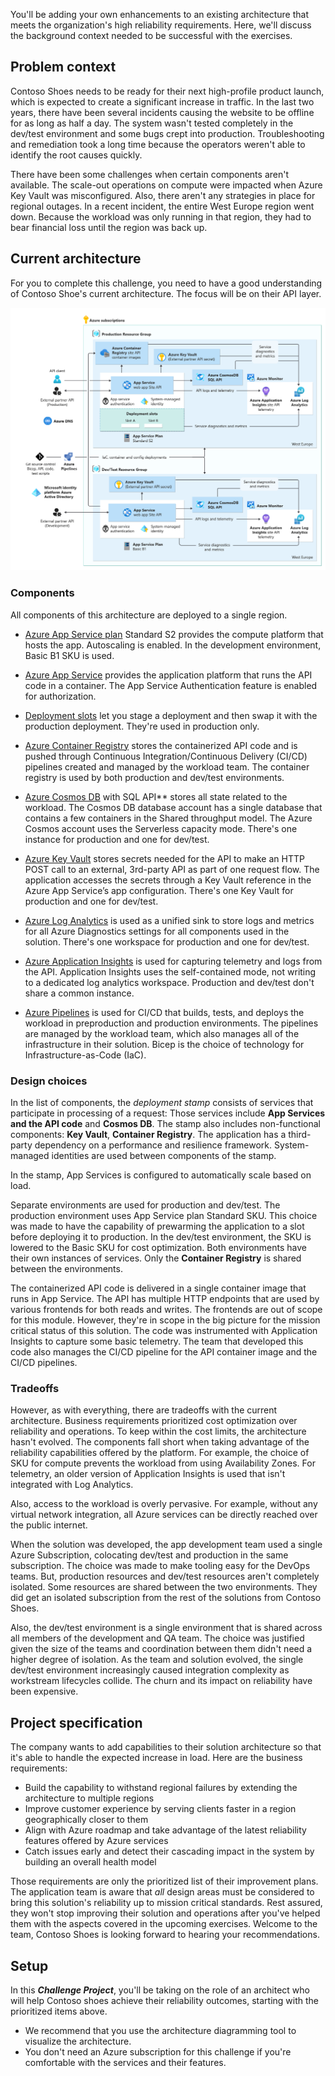 You'll be adding your own enhancements to an existing architecture that meets the organization's high reliability requirements. Here, we'll discuss the background context needed to be successful with the exercises.

## Problem context

Contoso Shoes needs to be ready for their next high-profile product launch, which is expected to create a significant increase in traffic. In the last two years, there have been several incidents causing the website to be offline for as long as half a day. The system wasn't tested completely in the dev/test environment and some bugs crept into production. Troubleshooting and remediation took a long time because the operators weren't able to identify the root causes quickly. 

There have been some challenges when certain components aren't available. The scale-out operations on compute were impacted when Azure Key Vault was misconfigured. Also, there aren't any strategies in place for regional outages. In a recent incident, the entire West Europe region went down. Because the workload was only running in that region, they had to bear financial loss until the region was back up. 

## Current architecture

For you to complete this challenge, you need to have a good understanding of Contoso Shoe's current architecture. The focus will be on their API layer. 

![Diagram of the basic architecture for a web application.](../media/basic-architecture.png)

### Components

All components of this architecture are deployed to a single region. 

- [Azure App Service plan](/azure/app-service/overview-hosting-plans) Standard S2 provides the compute platform that hosts the app. Autoscaling is enabled. In the development environment, Basic B1 SKU is used.

- [Azure App Service](/azure/app-service/overview) provides the application platform that runs the API code in a container. The App Service Authentication feature is enabled for authorization. 

- [Deployment slots](/azure/app-service/deploy-staging-slots) let you stage a deployment and then swap it with the production deployment. They're used in production only.

- [Azure Container Registry](/azure/container-registry/) stores the containerized API code and is pushed through Continuous Integration/Continuous Delivery (CI/CD) pipelines created and managed by the workload team. The container registry is used by both production and dev/test environments. 

- [Azure Cosmos DB](/azure/cosmos-db/) with SQL API** stores all state related to the workload. The Cosmos DB database account has a single database that contains a few containers in the Shared throughput model. The Azure Cosmos account uses the Serverless capacity mode. There's one instance for production and one for dev/test.

- [Azure Key Vault](/azure/key-vault/) stores secrets needed for the API to make an HTTP POST call to an external, 3rd-party API as part of one request flow. The application accesses the secrets through a Key Vault reference in the Azure App Service’s app configuration. There's one Key Vault for production and one for dev/test.

- [Azure Log Analytics](/azure/azure-monitor/) is used as a unified sink to store logs and metrics for all Azure Diagnostics settings for all components used in the solution. There's one workspace for production and one for dev/test.

- [Azure Application Insights](/azure/azure-monitor/) is used for capturing telemetry and logs from the API. Application Insights uses the self-contained mode, not writing to a dedicated log analytics workspace. Production and dev/test don't share a common instance.

- [Azure Pipelines](/azure/devops/pipelines/get-started/what-is-azure-pipelines) is used for CI/CD that builds, tests, and deploys the workload in preproduction and production environments. The pipelines are managed by the workload team, which also manages all of the infrastructure in their solution. Bicep is the choice of technology for Infrastructure-as-Code (IaC).

### Design choices

In the list of components, the _deployment stamp_ consists of services that participate in processing of a request:  Those services include **App Services and the API code** and **Cosmos DB**. The stamp also includes non-functional components: **Key Vault**, **Container Registry**. The application has a third-party dependency on a performance and resilience framework. System-managed identities are used between components of the stamp. 

In the stamp, App Services is configured to automatically scale based on load. 

Separate environments are used for production and dev/test. The production environment uses App Service plan Standard SKU. This choice was made to have the capability of prewarming the application to a slot before deploying it to production. In the dev/test environment, the SKU is lowered to the Basic SKU for cost optimization. Both environments have their own instances of services. Only the **Container Registry** is shared between the environments.

The containerized API code is delivered in a single container image that runs in App Service. The API has multiple HTTP endpoints that are used by various frontends for both reads and writes. The frontends are out of scope for this module. However, they're in scope in the big picture for the mission critical status of this solution. The code was instrumented with Application Insights to capture some basic telemetry. The team that developed this code also manages the CI/CD pipeline for the API container image and the CI/CD pipelines.

### Tradeoffs

However, as with everything, there are tradeoffs with the current architecture. Business requirements prioritized cost optimization over reliability and operations. To keep within the cost limits, the architecture hasn't evolved. The components fall short when taking advantage of the reliability capabilities offered by the platform. For example, the choice of SKU for compute prevents the workload from using Availability Zones. For telemetry, an older version of Application Insights is used that isn't integrated with Log Analytics. 

Also, access to the workload is overly pervasive. For example, without any virtual network integration, all Azure services can be directly reached over the public internet.

When the solution was developed, the app development team used a single Azure Subscription, colocating dev/test and production in the same subscription. The choice was made to make tooling easy for the DevOps teams. But,  production resources and dev/test resources aren't completely isolated. Some resources are shared between the two environments. They did get an isolated subscription from the rest of the solutions from Contoso Shoes.
	
Also, the dev/test environment is a single environment that is shared across all members of the development and QA team. The choice was justified given the size of the teams and coordination between them didn't need a higher degree of isolation. As the team and solution evolved, the single dev/test environment increasingly caused integration complexity as workstream lifecycles collide. The churn and its impact on reliability have been expensive.

## Project specification

The company wants to add capabilities to their solution architecture so that it's able to handle the expected increase in load. Here are the business requirements:

- Build the capability to withstand regional failures by extending the architecture to multiple regions
- Improve customer experience by serving clients faster in a region geographically closer to them
- Align with Azure roadmap and take advantage of the latest reliability features offered by Azure services
- Catch issues early and detect their cascading impact in the system by building an overall health model

Those requirements are only the prioritized list of their improvement plans. The application team is aware that _all_ design areas must be considered to bring this solution's reliability up to mission critical standards. Rest assured, they won't stop improving their solution and operations after you've helped them with the aspects covered in the upcoming exercises. Welcome to the team, Contoso Shoes is looking forward to hearing your recommendations.

## Setup

In this **_Challenge Project_**, you'll be taking on the role of an architect who will help Contoso shoes achieve their reliability outcomes, starting with the prioritized items above.
	
- We recommend that you use the architecture diagramming tool to visualize the architecture. 
- You don't need an Azure subscription for this challenge if you're comfortable with the services and their features. 
